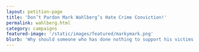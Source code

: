 ```yaml
---
layout: petition-page
title: 'Don’t Pardon Mark Wahlberg’s Hate Crime Conviction!'
permalink: wahlberg.html
category: campaigns
featured-image: '/static/images/featured/markymark.png'
blurb: 'Why should someone who has done nothing to support his victims or atone for his crimes get a pardon?'
---
```


<link href='https://actionnetwork.org/css/style-embed-whitelabel.css' rel='stylesheet' type='text/css' />
<script>window.yepnope || document.write('<script src="https://actionnetwork.org/assets/yepnope154-min.js"><\/script>');</script>
<script src='https://actionnetwork.org/widgets/v2/petition/dont-pardon-mark-wahlbergs-hate-crime-conviction?format=js&source=widget&style=full'></script>
<div id='can-petition-area-dont-pardon-mark-wahlbergs-hate-crime-conviction' style='width: 100%'><!-- this div is the target for our HTML insertion --></div>